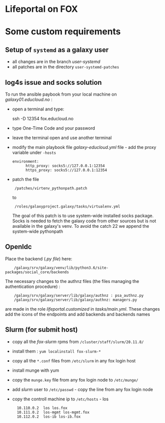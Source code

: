 
# Lifeportal on FOX

# Some custom requirements

## Setup of `systemd` as a **galaxy** user

- all changes are in the branch *user-systemd*
- all patches are in the directory `user-systemd-patches`

## log4s issue and socks solution

To run the ansible paybook from your local machine on *galaxy01.educloud.no* :

- open a terminal and type:

	ssh -D 12354 fox.educloud.no

- type One-Time Code and your password
- leave the terminal open and use another terminal
- modify the main playbook file *galaxy-educloud.yml* file - add the proxy variable under `-hosts`

	  environment:
			http_proxy: socks5://127.0.0.1:12354
			https_proxy: socks5://127.0.0.1:12354
    
 - patch the file 

		/patches/virtenv_pythonpath.patch

    to

		/roles/galaxyproject.galaxy/tasks/virtualenv.yml

    The goal of this patch is to use system-wide installed socks package. Socks is needed to fetch the galaxy code 
    from other sources but is not available in the galaxy's venv. To avoid the catch 22 we append the system-wide pythonpath 


## OpenIdc 

Place the backend (*.py file*) here:

		/galaxy/srv/galaxy/venv/lib/python3.6/site-packages/social_core/backends

The necessary changes to the authnz files (the files managing the authentication procedure) :

		/galaxy/srv/galaxy/server/lib/galaxy/authnz : psa_authnz.py
		/galaxy/srv/galaxy/server/lib/galaxy/authnz: managers.py
		
are made in the role *lifeportal.customized* in *tasks/main.yml*. These changes add the icons of the endpoints and add backends and backends names


## Slurm (for submit host)

- copy all the _fox-slurm_ rpms from `/cluster/staff/slurm/20.11.8/`
- install them : `yum localinstall fox-slurm-*`
- copy all the `*.conf` files from  `/etc/slurm` in any fox login host
- install munge with yum
- copy the `munge.key` file from any fox login node to `/etc/munge/` 
- add _slurm_ user to `/etc/passwd` - copy the line from any fox login node
- copy the controll machine ip to `/etc/hosts` - los

		10.110.0.2	los los.fox
		10.111.0.2	los-mgmt los-mgmt.fox
		10.112.0.2	los-ib los-ib.fox

